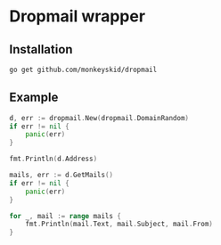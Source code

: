 # Dropmail wrapper

## Installation

```bash
go get github.com/monkeyskid/dropmail
```

## Example

```go
d, err := dropmail.New(dropmail.DomainRandom)
if err != nil {
    panic(err)
}

fmt.Println(d.Address)

mails, err := d.GetMails()
if err != nil {
    panic(err)
}

for _, mail := range mails {
    fmt.Println(mail.Text, mail.Subject, mail.From)
}
```
